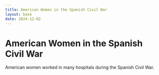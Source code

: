 ```yaml
---
title: American Women in the Spanish Civil War
layout: base
date: 2024-12-02
---
```


# American Women in the Spanish Civil War
American women worked in many hospitals during the Spanish Civil War.






